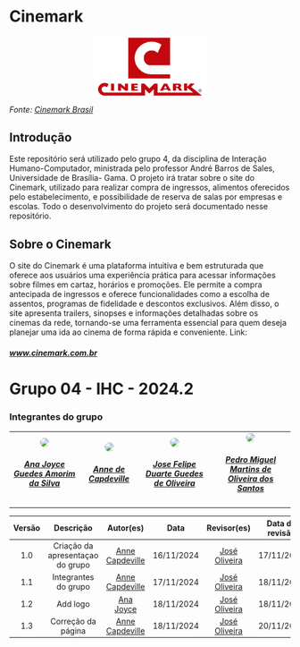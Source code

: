 # Cinemark
<img src="img/Cinemark.png" alt="Logo Cinemark" style="display: block; margin: 0 auto; width: 200px;"/>

*Fonte: [Cinemark Brasil](https://www.cinemark.com.br)*

## Introdução
Este repositório será utilizado pelo grupo 4, da disciplina de Interação Humano-Computador, ministrada pelo professor André Barros de Sales, Universidade de Brasília- Gama. O projeto irá tratar sobre o site do Cinemark, utilizado para realizar compra de ingressos, alimentos oferecidos pelo estabelecimento, e possibilidade de reserva de salas por empresas e escolas. Todo o desenvolvimento do projeto será documentado nesse repositório.
## Sobre o Cinemark
O site do Cinemark é uma plataforma intuitiva e bem estruturada que oferece aos usuários uma experiência prática para acessar informações sobre filmes em cartaz, horários e promoções. Ele permite a compra antecipada de ingressos e oferece funcionalidades como a escolha de assentos, programas de fidelidade e descontos exclusivos. Além disso, o site apresenta trailers, sinopses e informações detalhadas sobre os cinemas da rede, tornando-se uma ferramenta essencial para quem deseja planejar uma ida ao cinema de forma rápida e conveniente.
Link:<a href="https://www.cinemark.com.br/"> <h5>www.cinemark.com.br</h5> </a>

# Grupo 04 - IHC - 2024.2

### Integrantes do grupo
<table style="margin-left: auto; margin-right: auto;">
    <tr>
        <td align="center">
            <a href="https://github.com/anajoyceamorim">
                <img style="border-radius: 50%;" src="https://avatars.githubusercontent.com/u/106260288?v=4" width="150px;"/>
                <h5 class="text-center">Ana Joyce Guedes Amorim da Silva</h5>
            </a>
        </td>
        <td align="center">
            <a href="https://github.com/nanecapde">
                <img style="border-radius: 50%;" src="https://avatars.githubusercontent.com/u/122893055?v=4" width="150px;"/>
                <h5 class="text-center">Anne de Capdeville</h5>
            </a>
        </td>
        <td align="center">
            <a href="https://github.com/Jose1277">
                <img style="border-radius: 50%;" src="https://avatars.githubusercontent.com/u/132015244?v=4" width="150px;"/>
                <h5 class="text-center">Jose Felipe Duarte Guedes de Oliveira</h5>        </a>
        </td>
        </td>
        <td align="center">
            <a href="https://github.com/pedromadbr">
                <img style="border-radius: 50%;" src="https://avatars.githubusercontent.com/u/64806397?v=4" width="150px;"/>
                <h5 class="text-center">Pedro Miguel Martins de Oliveira dos Santos</h5>
            </a>
        </td>

</table>

| Versão |     Descrição      |                     Autor(es)                     |    Data    |                     Revisor(es)                     | Data de revisão |
| :----: | :----------------: | :-----------------------------------------------: | :--------: | :-------------------------------------------------: | :-------------: |
|  1.0   | Criação da apresentaçao do grupo | [Anne Capdeville](https://github.com/nanecapde) | 16/11/2024 | [José Oliveira](https://github.com/Jose1277) |   17/11/2024   |
|  1.1   | Integrantes do grupo | [Anne Capdeville](https://github.com/nanecapde) | 17/11/2024 | [José Oliveira](https://github.com/Jose1277) |  18/11/2024   |
|  1.2   | Add logo | [Ana Joyce](https://github.com/anajoyceamorim) | 18/11/2024 | [José Oliveira](https://github.com/Jose1277) |   18/11/2024   |
|  1.3   | Correção da página| [Anne Capdeville](https://github.com/nanecapde) | 18/11/2024 | [José Oliveira](https://github.com/Jose1277) | 20/11/2024  |
